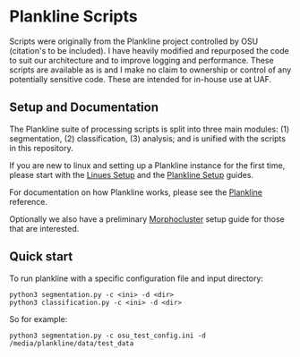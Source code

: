 # Plankline Scripts
Scripts were originally from the Plankline project controlled by OSU (citation's to be included). I have heavily modified and repurposed the code to suit our architecture and to improve logging and performance. These scripts are available as is and I make no claim to ownership or control of any potentially sensitive code. These are intended for in-house use at UAF.


## Setup and Documentation

The Plankline suite of processing scripts is split into three main modules: (1) segmentation, (2) classification, (3) analysis; and is unified with the scripts in this repository. 

If you are new to linux and setting up a Plankline instance for the first time, please start with the [Linues Setup](Notes/Linux.md) and the [Plankline Setup](Notes/General%20Setup.md) guides.

For documentation on how Plankline works, please see the [Plankline](Notes/Plankline.md) reference.

Optionally we also have a preliminary [Morphocluster](Notes/Morphocluster.md) setup guide for those that are interested.


## Quick start

To run plankline with a specific configuration file and input directory:

    python3 segmentation.py -c <ini> -d <dir>
    python3 classification.py -c <ini> -d <dir>

So for example:

    python3 segmentation.py -c osu_test_config.ini -d /media/plankline/data/test_data

